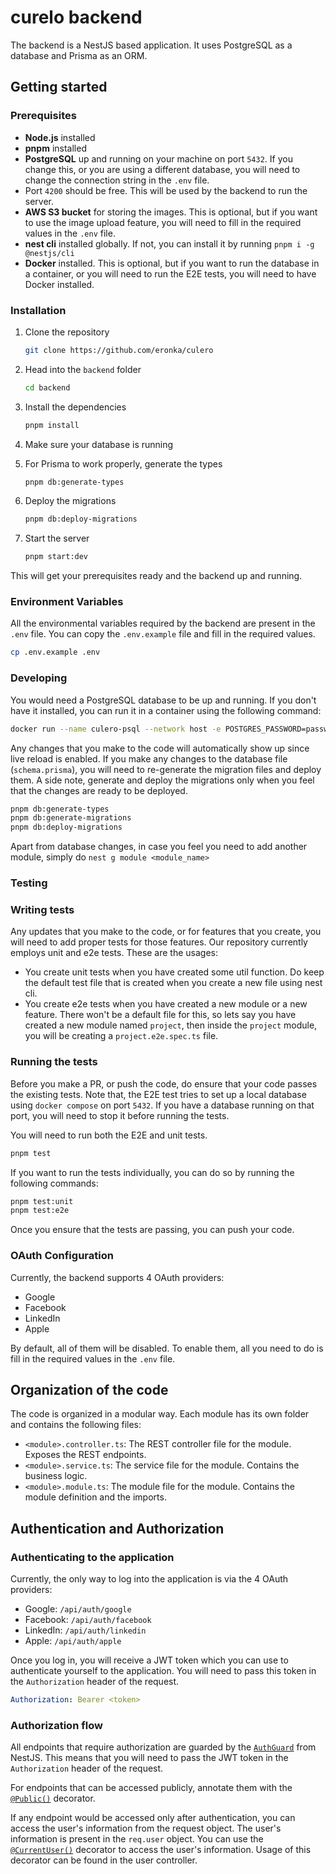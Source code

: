 # curelo backend

The backend is a NestJS based application. It uses PostgreSQL as a database and Prisma as an ORM.

## Getting started

### Prerequisites

- **Node.js** installed
- **pnpm** installed
- **PostgreSQL** up and running on your machine on port `5432`. If you change this, or you are using a different database, you will need to change the connection string in the `.env` file.
- Port `4200` should be free. This will be used by the backend to run the server.
- **AWS S3 bucket** for storing the images. This is optional, but if you want to use the image upload feature, you will need to fill in the required values in the `.env` file.
- **nest cli** installed globally. If not, you can install it by running `pnpm i -g @nestjs/cli`
- **Docker** installed. This is optional, but if you want to run the database in a container, or you will need to run the E2E tests, you will need to have Docker installed.

### Installation

1. Clone the repository

   ```sh
   git clone https://github.com/eronka/culero
   ```

2. Head into the `backend` folder

   ```sh
   cd backend
   ```

3. Install the dependencies

   ```sh
   pnpm install
   ```

4. Make sure your database is running

5. For Prisma to work properly, generate the types

   ```sh
   pnpm db:generate-types
   ```

6. Deploy the migrations

   ```sh
   pnpm db:deploy-migrations
   ```

7. Start the server

   ```sh
   pnpm start:dev
   ```

This will get your prerequisites ready and the backend up and running.

### Environment Variables

All the environmental variables required by the backend are present in the `.env` file. You can copy the `.env.example` file and fill in the required values.

```sh
cp .env.example .env
```

### Developing

You would need a PostgreSQL database to be up and running. If you don't have it installed, you can run it in a container using the following command:

```sh
docker run --name culero-psql --network host -e POSTGRES_PASSWORD=password -d postgres
```

Any changes that you make to the code will automatically show up since live reload is enabled. If you make any changes to the database file (`schema.prisma`), you will need to re-generate the migration files and deploy them. A side note, generate and deploy the migrations only when you feel that the changes are ready to be deployed.

```sh
pnpm db:generate-types
pnpm db:generate-migrations
pnpm db:deploy-migrations
```

Apart from database changes, in case you feel you need to add another module, simply do `nest g module <module_name>`

### Testing

### Writing tests

Any updates that you make to the code, or for features that you create, you will need to add proper tests for those features. Our repository currently employs unit and e2e tests. These are the usages:

- You create unit tests when you have created some util function. Do keep the default test file that is created when you create a new file using nest cli.
- You create e2e tests when you have created a new module or a new feature. There won't be a default file for this, so lets say you have created a new module named `project`, then inside the `project` module, you will be creating a `project.e2e.spec.ts` file.

### Running the tests

Before you make a PR, or push the code, do ensure that your code passes the existing tests. Note that, the E2E test tries to set up a local database using `docker compose` on port `5432`. If you have a database running on that port, you will need to stop it before running the tests.

You will need to run both the E2E and unit tests.

```sh
pnpm test
```

If you want to run the tests individually, you can do so by running the following commands:

```sh
pnpm test:unit
pnpm test:e2e
```

Once you ensure that the tests are passing, you can push your code.

### OAuth Configuration

Currently, the backend supports 4 OAuth providers:

- Google
- Facebook
- LinkedIn
- Apple

By default, all of them will be disabled. To enable them, all you need to do is fill in the required values in the `.env` file.

## Organization of the code

The code is organized in a modular way. Each module has its own folder and contains the following files:

- `<module>.controller.ts`: The REST controller file for the module. Exposes the REST endpoints.
- `<module>.service.ts`: The service file for the module. Contains the business logic.
- `<module>.module.ts`: The module file for the module. Contains the module definition and the imports.

## Authentication and Authorization

### Authenticating to the application

Currently, the only way to log into the application is via the 4 OAuth providers:

- Google: `/api/auth/google`
- Facebook: `/api/auth/facebook`
- LinkedIn: `/api/auth/linkedin`
- Apple: `/api/auth/apple`

Once you log in, you will receive a JWT token which you can use to authenticate yourself to the application. You will need to pass this token in the `Authorization` header of the request.

```yaml
Authorization: Bearer <token>
```

### Authorization flow

All endpoints that require authorization are guarded by the [`AuthGuard`](./src/auth/guard/auth/auth.guard.ts) from NestJS. This means that you will need to pass the JWT token in the `Authorization` header of the request.

For endpoints that can be accessed publicly, annotate them with the [`@Public()`](./src/decorators/public.decorator.ts) decorator.

If any endpoint would be accessed only after authentication, you can access the user's information from the request object. The user's information is present in the `req.user` object. You can use the [`@CurrentUser()`](./src/decorators/current-user.decorator.ts) decorator to access the user's information. Usage of this decorator can be found in the user controller.

